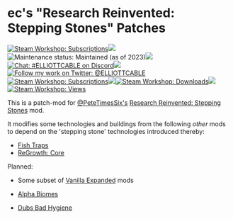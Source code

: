 ec's "Research Reinvented: Stepping Stones" Patches
===================================================

<a target="_blank" href="https://steamcommunity.com/sharedfiles/filedetails/?id=2929237974"><img alt='Steam Workshop: Subscriptions' src="https://img.shields.io/steam/update-date/2929237974?label=latest%20update&logo=steam&style=for-the-badge"></a><img src="http://elliottcable.s3.amazonaws.com/p/8x8.png"><img alt='Maintenance status: Maintained (as of 2023)' src="https://img.shields.io/maintenance/yes/2023?style=for-the-badge"><img src="http://elliottcable.s3.amazonaws.com/p/8x8.png"><a target="_blank" href="https://discord.gg/Mst2T9wnUY"><img alt='Chat: #ELLIOTTCABLE on Discord' src="https://img.shields.io/discord/706585477351735326?label=%23ELLIOTTCABLE&logo=discord&logoColor=24272a&labelColor=5865F2&style=for-the-badge"></a><img src="http://elliottcable.s3.amazonaws.com/p/8x8.png"><a target="_blank" href="https://twitter.com/intent/follow?screen_name=ELLIOTTCABLE"><img alt='Follow my work on Twitter: @ELLIOTTCABLE' src="https://img.shields.io/badge/follow-%40ELLIOTTCABLE-blue?style=for-the-badge&logo=twitter"></a><br>
<a target="_blank" href="https://steamcommunity.com/sharedfiles/filedetails/?id=2929237974"><img alt='Steam Workshop: Subscriptions' src="https://img.shields.io/steam/subscriptions/2929237974?logo=steam&style=for-the-badge"></a><img src="http://elliottcable.s3.amazonaws.com/p/8x8.png"><a target="_blank" href="https://steamcommunity.com/sharedfiles/filedetails/?id=2929237974"><img alt='Steam Workshop: Downloads' src="https://img.shields.io/steam/downloads/2929237974?logo=steam&style=for-the-badge"></a><img src="http://elliottcable.s3.amazonaws.com/p/8x8.png"><a target="_blank" href="https://steamcommunity.com/sharedfiles/filedetails/?id=2929237974"><img alt='Steam Workshop: Views' src="https://img.shields.io/steam/views/2929237974?logo=steam&style=for-the-badge"></a>

This is a patch-mod for [@PeteTimesSix's][] [Research Reinvented: Stepping Stones][] mod.

It modifies some technologies and buildings from the following *other* mods to depend on the 'stepping stone' technologies introduced thereby:

 - [Fish Traps](https://steamcommunity.com/sharedfiles/filedetails/?id=2594468074)
 - [ReGrowth: Core](https://steamcommunity.com/workshop/filedetails/?id=2260097569)

 Planned:

- Some subset of [Vanilla Expanded](https://steamcommunity.com/workshop/filedetails/?id=1884025115) mods
- [Alpha Biomes](https://steamcommunity.com/sharedfiles/filedetails/?id=1841354677)
- [Dubs Bad Hygiene](https://steamcommunity.com/sharedfiles/filedetails/?id=836308268)

   [@PeteTimesSix's]: <https://github.com/PeteTimesSix>
   [Research Reinvented: Stepping Stones]: <https://steamcommunity.com/sharedfiles/filedetails/?id=2868389782>
